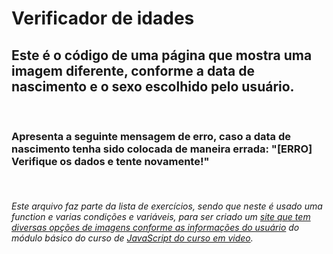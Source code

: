 # Verificador de idades

## Este é o código de uma página que mostra uma imagem diferente, conforme a data de nascimento e o sexo escolhido pelo usuário.
<br>

### Apresenta a seguinte mensagem de erro, caso a data de nascimento tenha sido colocada de maneira errada: "[ERRO] Verifique os dados e tente novamente!"
<br>

###### Este arquivo faz parte da lista de exercícios, sendo que neste é usado uma function e varias condições e variáveis, para ser criado um [site que tem diversas opções de imagens conforme as informações do usuário](https://www.youtube.com/watch?v=f5es-PpaUI8&list=PLHz_AreHm4dlsK3Nr9GVvXCbpQyHQl1o1&index=21) do módulo básico do curso de [JavaScript do curso em video](https://www.cursoemvideo.com/curso/javascript/). 